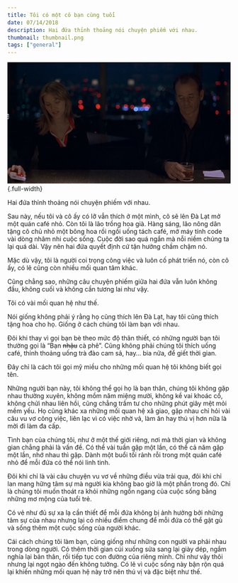 ```yaml
---
title: Tôi có một cô bạn cùng tuổi
date: 07/14/2018
description: Hai đứa thỉnh thoảng nói chuyện phiếm với nhau.
thumbnail: thumbnail.png
tags: ["general"]
---
```


!["Lost In Translation by Sofia Coppola"](./thumbnail.png){.full-width}

Hai đứa thỉnh thoảng nói chuyện phiếm với nhau.

Sau này, nếu tôi và cô ấy có lỡ vẫn thích ở một mình, cô sẽ lên Đà Lạt mở một quán café nhỏ. Còn tôi là lão trồng hoa già. Hàng sáng, lão nông dân tặng cô chủ nhỏ một bông hoa rồi ngồi uống tách café, mở máy tính code vài dòng nhâm nhi cuộc sống. Cuộc đời sao quá ngắn mà nỗi niềm chúng ta lại quá dài. Vậy nên hai đứa quyết định cứ tận hưởng chầm chậm nó.

Mặc dù vậy, tôi là người coi trọng công việc và luôn cố phát triển nó, còn cô ấy, có lẽ cũng còn nhiều mối quan tâm khác.

Cũng chẳng sao, những câu chuyện phiếm giữa hai đứa vẫn luôn không đầu, không cuối và không cần tương lai như vậy.

Tôi có vài mối quan hệ như thế.

Nói giống không phải ý rằng họ cũng thích lên Đà Lạt, hay tôi cũng thích tặng hoa cho họ. Giống ở cách chúng tôi làm bạn với nhau.

Đôi khi thay vì gọi bạn bè theo mức độ thân thiết, có những người bạn tôi thường gọi là “Bạn ~~nhậu~~ cà phê”. Cũng không phải chúng tôi thích uống café, thỉnh thoảng uống trà đào cam sả, hay… bia nữa, để giết thời gian.

Đây chỉ là cách tôi gọi mỹ miều cho những mối quan hệ tôi không biết gọi tên.

Những người bạn này, tôi không thể gọi họ là bạn thân, chúng tôi không gặp nhau thường xuyên, không mồm năm miệng mười, không kề vai khoác cổ, không chửi nhau liên hồi, cũng chẳng trầm tư cho những phút giây mệt mỏi mềm yếu. Họ cũng khác xa những mối quan hệ xã giao, gặp nhau chỉ hỏi vài câu vu vơ công việc, liên lạc vì có việc nhờ vả, làm ăn hay thú vị hơn nữa là mời đi làm đa cấp.

Tình bạn của chúng tôi, như ở một thế giới riêng, nơi mà thời gian và không gian chẳng phải là vấn đề. Có thể vài tuần gặp một lần, có thể cả năm gặp một lần, nhớ nhau thì gặp. Dành một buổi tối rảnh rỗi trong một quán café nhỏ để mỗi đứa có thể nói linh tinh.

Đôi khi chỉ là vài câu chuyện vu vơ về những điều vừa trải qua, đôi khi chỉ lan mang hững tâm sự mà người kia không bao giờ là một phần trong đó. Chỉ là chúng tôi muốn thoát ra khỏi những ngổn ngang của cuộc sống bằng những mơ mộng của tuổi trẻ.

Có vẻ như đủ sự xa lạ cần thiết để mỗi đứa không bị ảnh hưởng bởi những tâm sự của nhau nhưng lại có nhiều điểm chung để mỗi đứa có thể gật gù và sống thêm một cuộc sống của người khác.

Cái cách chúng tôi làm bạn, cũng giống như những con người va phải nhau trong dòng người. Có thêm thời gian cúi xuống sửa sang lại giày dép, ngắm nghía lại bản thân, rồi tiếp tục con đường của riêng mình. Chỉ như vậy thôi nhưng lại ngọt ngào đến không tưởng. Có lẽ vì cuộc sống này bận rộn quá lại khiến những mối quan hệ này trở nên thú vị và đặc biệt như thế.
